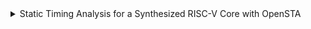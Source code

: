 <details>
<summary>Static Timing Analysis for a Synthesized RISC-V Core with OpenSTA </summary>
<br>

## In this task STA was performed on the RV core netlist generated with yosy

### openSTA
```c
 cd
sudo apt-get install cmake clang gcc tcl swig bison flex
git clone https://github.com/parallaxsw/OpenSTA.git
cd OpenSTA
cmake -DCUDD_DIR=/home/satya/cudd-3.0.0
make
app/sta
```
![image](https://github.com/user-attachments/assets/143fbbec-b471-4467-b925-608e87655e20)

## Here are the steps for performing Timing Analysis:

   Clock Period: 9.45 ns
   Setup Uncertainty and Clock Transition: 5% of the clock period
   Hold Uncertainty and Data Transition: 8% of the clock period
```c
 cd /home/satya/OpenSTA/app
./sta
```
```c
read_liberty /home/satya/OpenSTA/lab10/sky130_fd_sc_hd__tt_025C_1v80.lib
read_verilog /home/satya/OpenSTA/lab10/satya_riscv_netlist.v
link_design rvmyth

create_clock -name clk -period 9.15 [get_ports clk]
set_clock_uncertainty [expr 0.05 * 9.15] -setup [get_clocks clk]
set_clock_uncertainty [expr 0.08 * 9.15] -hold [get_clocks clk]
set_clock_transition [expr 0.05 * 9.15] [get_clocks clk]
set_input_transition [expr 0.08 * 9.15] [all_inputs]

report_checks -path_delay max
report_checks -path_delay min
```

As we can see in the below snapshots that for a given clock period (9.15) the design is showing setup and hold violations.

![Screenshot from 2024-10-28 22-06-21](https://github.com/user-attachments/assets/29cb3461-c457-4926-8e12-c967b78a2a57)

![Screenshot from 2024-10-28 22-06-21](https://github.com/user-attachments/assets/0342b7b9-3f69-4437-b3f0-da849b907108)

